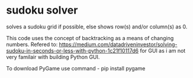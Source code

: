 # sudoku solver
 solves a sudoku grid if possible, else shows row(s) and/or column(s) as 0.
 
 This code uses the concept of backtracking as a means of changing numbers.
 Refered to: https://medium.com/datadriveninvestor/solving-sudoku-in-seconds-or-less-with-python-1c21f10117d6 for GUI as i am not very familair with building Python GUI. 
 
 To download PyGame use command - pip install pygame
